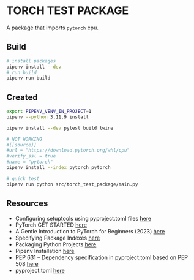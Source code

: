 # TORCH TEST PACKAGE

A package that imports `pytorch` cpu.

## Build

```sh
# install packages
pipenv install --dev
# run build 
pipenv run build
```

## Created

```sh
export PIPENV_VENV_IN_PROJECT=1
pipenv --python 3.11.9 install

pipenv install --dev pytest build twine

# NOT WORKING
#[[source]]
#url = "https://download.pytorch.org/whl/cpu"
#verify_ssl = true
#name = "pytorch"
pipenv install --index pytorch pytorch 

# quick test
pipenv run python src/torch_test_package/main.py
```

## Resources

* Configuring setuptools using pyproject.toml files [here](https://setuptools.pypa.io/en/latest/userguide/pyproject_config.html)
* PyTorch GET STARTED [here](https://pytorch.org/get-started/locally/#windows-package-manager)
* A Gentle Introduction to PyTorch for Beginners (2023) [here](https://www.dataquest.io/blog/pytorch-for-beginners/)
* Specifying Package Indexes [here](https://github.com/pypa/pipenv/blob/main/docs/indexes.md)
* Packaging Python Projects [here](https://packaging.python.org/en/latest/tutorials/packaging-projects/)
* Pipenv Installation [here](https://pipenv.pypa.io/en/latest/installation.html)
* PEP 631 – Dependency specification in pyproject.toml based on PEP 508 [here](https://peps.python.org/pep-0631/)
* pyproject.toml [here](https://pip.pypa.io/en/stable/reference/build-system/pyproject-toml/)
